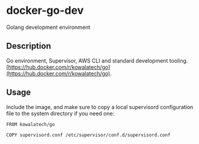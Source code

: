 # docker-go-dev

Golang development environment

## Description

Go environment, Supervisor, AWS CLI and standard development tooling. [https://hub.docker.com/r/kowalatech/go](https://hub.docker.com/r/kowalatech/go).

## Usage

Include the image, and make sure to copy a local supervisord configuration file to the system directory if you need one:

```
FROM kowalatech/go

COPY supervisord.conf /etc/supervisor/conf.d/supervisord.conf
```
